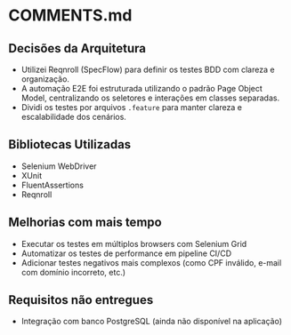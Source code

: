 # COMMENTS.md

## Decisões da Arquitetura
- Utilizei Reqnroll (SpecFlow) para definir os testes BDD com clareza e organização.
- A automação E2E foi estruturada utilizando o padrão Page Object Model, centralizando os seletores e interações em classes separadas.
- Dividi os testes por arquivos `.feature` para manter clareza e escalabilidade dos cenários.

## Bibliotecas Utilizadas
- Selenium WebDriver
- XUnit
- FluentAssertions
- Reqnroll

## Melhorias com mais tempo
- Executar os testes em múltiplos browsers com Selenium Grid
- Automatizar os testes de performance em pipeline CI/CD
- Adicionar testes negativos mais complexos (como CPF inválido, e-mail com domínio incorreto, etc.)

## Requisitos não entregues
- Integração com banco PostgreSQL (ainda não disponível na aplicação)
